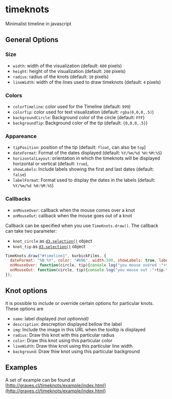 timeknots
=========

Minimalist timeline in javascript


General Options
---------------

### Size

* `width`: width of the visualization (default: `600` pixels)
* `height`: height of the visualization (default: `200` pixels)
* `radius`: radius of the knots (default: `10` pixels)
* `lineWidth`: width of the lines used to draw timeknots (default: `4` pixels)

### Colors

* `colorTimeline`: color used for the Timeline (default: `999`)
* `colorTip`: color used for text visualization (default: `rgba(0,0,0,.5)`)
* `backgroundCircle`: Background color of the circle (default: `FFF`)
* `backgroundTip`: Background color of the tip (default: `{0,0,0,.5}`)

### Appareance

* `tipPosition`: position of the tip (default: `float`, can also be `top`)
* `dateFormat`: Format of the dates displayed (default: `%Y/%m/%d %H:%M:%S`)
* `horizontalLayout`: orientation in which the timeknots will be displayed horizontal or vertical (default: `true`),
* `showLabels`: Include labels showing the first and last dates (default: `false`)
* `labelFormat`: Format used to display the dates in the labels (default: `%Y/%m/%d %H:%M:%S`)


### Callbacks

* `onMouseOver`: callback when the mouse comes over a knot
* `onMouseOut`: callback when the mouse goes out of a knot

Callback can be specified when you use `TimeKnots.draw()`. The callback can take two parameter:

* `knot_circle` as [`d3.selection()`](https://github.com/d3/d3-selection/blob/master/README.md#selection) object
* `knot_tip` as [`d3.selection()`](https://github.com/d3/d3-selection/blob/master/README.md#selection) object

```javascript
TimeKnots.draw("#timeline1", kurbickFilms, {
  dateFormat: "%B %Y", color: "#696", width:500, showLabels: true, labelFormat: "%Y", 
  onMouseOver: function(circle, tip){console.log("you mouse overed :"+tip.text())},
  onMouseOut: function(circle, tip){console.log("you mouse out :"+tip.text())}
});
```

Knot options
------------

It is possible to include or override certain options for particular knots. These options are

* `name`: label displayed *(not optionnal)*
* `description`: descreption displayed bellow the label
* `img`: Include the image in this URL when the tooltip is displayed
* `radius`: Draw this knot with this particular radius
* `color`: Draw this knot using this particular color
* `lineWidth`: Draw thiw knot using this particular line width
* `background`: Draw thiw knot using this particular background




Examples
--------

A set of example can be found at [http://graves.cl/timeknots/example/index.html](http://graves.cl/timeknots/example/index.html) 

